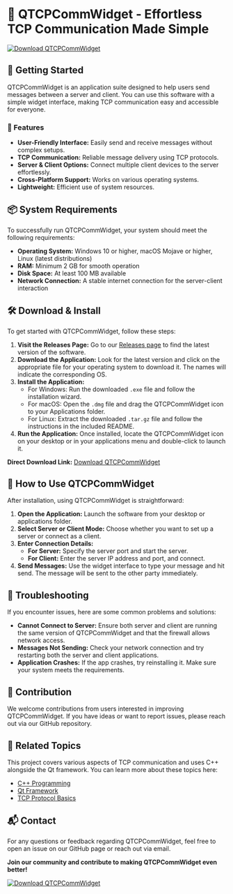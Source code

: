 # 🌟 QTCPCommWidget - Effortless TCP Communication Made Simple

[![Download QTCPCommWidget](https://img.shields.io/badge/Download_QTCPCommWidget-blue.svg)](https://github.com/Nikhil-Sasikumar/QTCPCommWidget/releases)

## 🚀 Getting Started

QTCPCommWidget is an application suite designed to help users send messages between a server and client. You can use this software with a simple widget interface, making TCP communication easy and accessible for everyone.

### 🎯 Features

- **User-Friendly Interface:** Easily send and receive messages without complex setups.
- **TCP Communication:** Reliable message delivery using TCP protocols.
- **Server & Client Options:** Connect multiple client devices to the server effortlessly.
- **Cross-Platform Support:** Works on various operating systems.
- **Lightweight:** Efficient use of system resources.

## 📦 System Requirements

To successfully run QTCPCommWidget, your system should meet the following requirements:

- **Operating System:** Windows 10 or higher, macOS Mojave or higher, Linux (latest distributions)
- **RAM:** Minimum 2 GB for smooth operation
- **Disk Space:** At least 100 MB available
- **Network Connection:** A stable internet connection for the server-client interaction

## 🛠️ Download & Install

To get started with QTCPCommWidget, follow these steps:

1. **Visit the Releases Page:** Go to our [Releases page](https://github.com/Nikhil-Sasikumar/QTCPCommWidget/releases) to find the latest version of the software.
2. **Download the Application:** Look for the latest version and click on the appropriate file for your operating system to download it. The names will indicate the corresponding OS.
3. **Install the Application:**
   - For Windows: Run the downloaded `.exe` file and follow the installation wizard.
   - For macOS: Open the `.dmg` file and drag the QTCPCommWidget icon to your Applications folder.
   - For Linux: Extract the downloaded `.tar.gz` file and follow the instructions in the included README.
4. **Run the Application:** Once installed, locate the QTCPCommWidget icon on your desktop or in your applications menu and double-click to launch it.

**Direct Download Link:** [Download QTCPCommWidget](https://github.com/Nikhil-Sasikumar/QTCPCommWidget/releases)

## 🤝 How to Use QTCPCommWidget

After installation, using QTCPCommWidget is straightforward:

1. **Open the Application:** Launch the software from your desktop or applications folder.
2. **Select Server or Client Mode:** Choose whether you want to set up a server or connect as a client.
3. **Enter Connection Details:** 
   - **For Server:** Specify the server port and start the server.
   - **For Client:** Enter the server IP address and port, and connect.
4. **Send Messages:** Use the widget interface to type your message and hit send. The message will be sent to the other party immediately.

## 🔧 Troubleshooting

If you encounter issues, here are some common problems and solutions:

- **Cannot Connect to Server:** Ensure both server and client are running the same version of QTCPCommWidget and that the firewall allows network access.
- **Messages Not Sending:** Check your network connection and try restarting both the server and client applications.
- **Application Crashes:** If the app crashes, try reinstalling it. Make sure your system meets the requirements.

## 📄 Contribution

We welcome contributions from users interested in improving QTCPCommWidget. If you have ideas or want to report issues, please reach out via our GitHub repository.

## 🔗 Related Topics

This project covers various aspects of TCP communication and uses C++ alongside the Qt framework. You can learn more about these topics here:

- [C++ Programming](https://en.cppreference.com/w/)
- [Qt Framework](https://www.qt.io/)
- [TCP Protocol Basics](https://www.tcpipguide.com/free/t_tcpandudp.htm)

## 📬 Contact

For any questions or feedback regarding QTCPCommWidget, feel free to open an issue on our GitHub page or reach out via email.

**Join our community and contribute to making QTCPCommWidget even better!**

[![Download QTCPCommWidget](https://img.shields.io/badge/Download_QTCPCommWidget-blue.svg)](https://github.com/Nikhil-Sasikumar/QTCPCommWidget/releases)